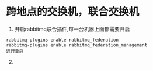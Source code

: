 # 跨地点的交换机，联合交换机

1. 开启rabbitmq联合插件,每一台机器上面都需要开启
  ```
  rabbitmq-plugins enable rabbitmq_federation
  rabbitmq-plugins enable rabbitmq_federation_management
  进行重启
  ```
2. 
